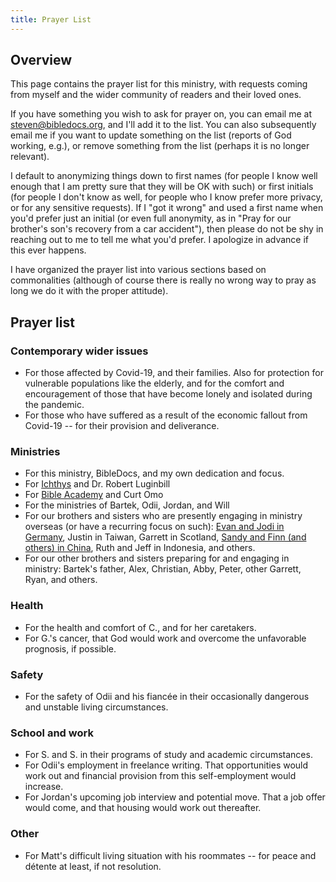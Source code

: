 ```yaml
---
title: Prayer List
---
```


## Overview

This page contains the prayer list for this ministry, with requests coming from myself and the wider community of readers and their loved ones.

If you have something you wish to ask for prayer on, you can email me at [steven@bibledocs.org](mailto:steven@bibledocs.org), and I'll add it to the list. You can also subsequently email me if you want to update something on the list (reports of God working, e.g.), or remove something from the list (perhaps it is no longer relevant).

I default to anonymizing things down to first names (for people I know well enough that I am pretty sure that they will be OK with such) or first initials (for people I don't know as well, for people who I know prefer more privacy, or for any sensitive requests). If I "got it wrong" and used a first name when you'd prefer just an initial (or even full anonymity, as in "Pray for our brother's son's recovery from a car accident"), then please do not be shy in reaching out to me to tell me what you'd prefer. I apologize in advance if this ever happens.

I have organized the prayer list into various sections based on commonalities (although of course there is really no wrong way to pray as long we do it with the proper attitude).

## Prayer list

### Contemporary wider issues

* For those affected by Covid-19, and their families. Also for protection for vulnerable populations like the elderly, and for the comfort and encouragement of those that have become lonely and isolated during the pandemic.
* For those who have suffered as a result of the economic fallout from Covid-19 -- for their provision and deliverance.

### Ministries

* For this ministry, BibleDocs, and my own dedication and focus.
* For [Ichthys](https://ichthys.com/) and Dr. Robert Luginbill
* For [Bible Academy](https://www.youtube.com/channel/UCkp-J7VPT7NcwmuiNfD2fkg/playlists) and Curt Omo
* For the ministries of Bartek, Odii, Jordan, and Will
* For our brothers and sisters who are presently engaging in ministry overseas (or have a recurring focus on such): [Evan and Jodi in Germany](https://evanandjodi.wordpress.com/), Justin in Taiwan, Garrett in Scotland, [Sandy and Finn (and others) in China](https://www.evergreenchina.net/press/history/), Ruth and Jeff in Indonesia, and others.
* For our other brothers and sisters preparing for and engaging in ministry: Bartek's father, Alex, Christian, Abby, Peter, other Garrett, Ryan, and others.

### Health

* For the health and comfort of C., and for her caretakers.
* For G.'s cancer, that God would work and overcome the unfavorable prognosis, if possible.

### Safety

* For the safety of Odii and his fiancée in their occasionally dangerous and unstable living circumstances.

### School and work

* For S. and S. in their programs of study and academic circumstances.
* For Odii's employment in freelance writing. That opportunities would work out and financial provision from this self-employment would increase.
* For Jordan's upcoming job interview and potential move. That a job offer would come, and that housing would work out thereafter.

### Other

* For Matt's difficult living situation with his roommates -- for peace and détente at least, if not resolution.








